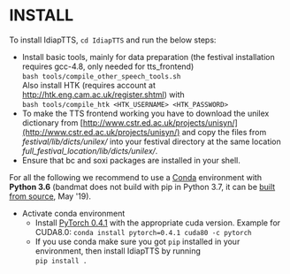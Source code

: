 # INSTALL

To install IdiapTTS, `cd IdiapTTS` and run the below steps:

- Install basic tools, mainly for data preparation (the festival installation requires gcc-4.8, only needed for tts_frontend)  
  ``bash tools/compile_other_speech_tools.sh``  
  Also install HTK (requires account at http://htk.eng.cam.ac.uk/register.shtml) with  
  ``bash tools/compile_htk <HTK_USERNAME> <HTK_PASSWORD>``
- To make the TTS frontend working you have to download the unilex dictionary from [http://www.cstr.ed.ac.uk/projects/unisyn/](http://www.cstr.ed.ac.uk/projects/unisyn/) and copy the files from *festival/lib/dicts/unilex/* into your festival directory at the same location *full_festival_location/lib/dicts/unilex/*.
- Ensure that bc and soxi packages are installed in your shell.  

 For all the following we recommend to use a [Conda](https://docs.conda.io/en/latest/miniconda.html) environment with **Python 3.6** (bandmat does not build with pip in Python 3.7, it can be [built from source](https://github.com/MattShannon/bandmat/issues/11), May '19).
 
- Activate conda environment  
  - Install [PyTorch 0.4.1](https://pytorch.org/) with the appropriate cuda version. Example for CUDA8.0: ``conda install pytorch=0.4.1 cuda80 -c pytorch``
  - If you use conda make sure you got ``pip`` installed in your environment, then install IdiapTTS by running  
  ``pip install .``
